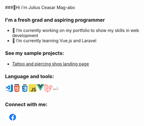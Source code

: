 ###👋Hi i'm Julius Ceasar Mag-abo 

### I'm a fresh grad and aspiring programmer





- 🔭 I’m currently working on my portfolio to show my skills in web development
- 🌱 I’m currently learning Vue.js and Laravel

### See my sample projects:

- [Tattoo and piercing shop landing page](https://tattooandpiercingshop.herokuapp.com/)

### Language and tools:

[<img align="left" alt="Visual Studio Code" width="26px" src="https://raw.githubusercontent.com/github/explore/80688e429a7d4ef2fca1e82350fe8e3517d3494d/topics/visual-studio-code/visual-studio-code.png" />][facebook]
[<img align="left" alt="HTML5" width="26px" src="https://raw.githubusercontent.com/github/explore/80688e429a7d4ef2fca1e82350fe8e3517d3494d/topics/html/html.png" />][html5]
[<img align="left" alt="CSS3" width="26px" src="https://raw.githubusercontent.com/github/explore/80688e429a7d4ef2fca1e82350fe8e3517d3494d/topics/css/css.png" />][css]
[<img align="left" alt="JavaScript" width="26px" src="https://raw.githubusercontent.com/github/explore/80688e429a7d4ef2fca1e82350fe8e3517d3494d/topics/javascript/javascript.png" />][javascript]
[<img align="left" alt="Vue.js" width="26px" src="https://github.com/Jocco26/jocco26/blob/main/imgs/vueicon02.png?raw=true" />][vue]
[<img align="left" alt="laravel" width="26px" src="https://github.com/Jocco26/jocco26/blob/main/imgs/laravelicon.png?raw=true" />][laravel]
[<img align="left" alt="MySQL" width="26px" src="https://raw.githubusercontent.com/github/explore/80688e429a7d4ef2fca1e82350fe8e3517d3494d/topics/mysql/mysql.png" />][mysql]

<br />
<br />

### Connect with me:

[<img align="left"  width="50px" src="https://raw.githubusercontent.com/Jocco26/jocco26/456e82d6a62a96c4e8e2e65cfee48550643c2748/imgs/fbicon.svg" />][facebook]



[facebook]: https://www.facebook.com/juliusceasar.magabo
[html5]: https://www.w3.org/Style/CSS/Overview.en.html
[css]: https://www.w3.org/Style/CSS/Overview.en.html
[javascript]: https://www.javascript.com
[vue]: https://vuejs.org
[laravel]: https://laravel.com
[mysql]: https://www.mysql.com
